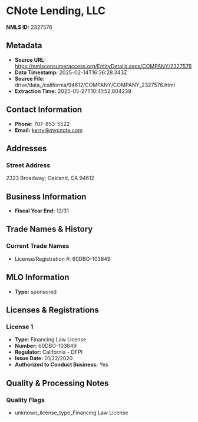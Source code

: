 # CNote Lending, LLC

**NMLS ID:** 2327576

## Metadata
- **Source URL:** https://nmlsconsumeraccess.org/EntityDetails.aspx/COMPANY/2327576
- **Data Timestamp:** 2025-02-14T16:36:28.343Z
- **Source File:** drive/data_/california/94612/COMPANY/COMPANY_2327576.html
- **Extraction Time:** 2025-05-27T10:41:52.804239

## Contact Information
- **Phone:** 707-853-5522
- **Email:** kerry@mycnote.com

## Addresses
### Street Address
2323 Broadway; Oakland, CA 94612

## Business Information
- **Fiscal Year End:** 12/31

## Trade Names & History
### Current Trade Names
- License/Registration #: 60DBO-103849

## MLO Information
- **Type:** sponsored

## Licenses & Registrations

### License 1
- **Type:** Financing Law License
- **Number:** 60DBO-103849
- **Regulator:** California - DFPI
- **Issue Date:** 01/22/2020
- **Authorized to Conduct Business:** Yes

## Quality & Processing Notes
### Quality Flags
- unknown_license_type_Financing Law License
